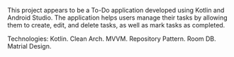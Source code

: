 This project appears to be a To-Do application developed using Kotlin and Android Studio. The application helps users manage their tasks by allowing them to create, edit, and delete tasks, as well as mark tasks as completed.

Technologies:
Kotlin.
Clean Arch.
MVVM.
Repository Pattern.
Room DB.
Matrial Design.



